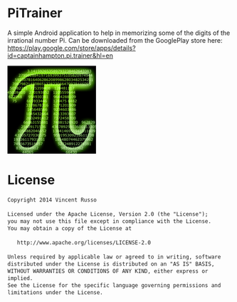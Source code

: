 PiTrainer
==========

A simple Android application to help in memorizing some of the digits of the irrational number Pi. Can be downloaded from the GooglePlay store here: https://play.google.com/store/apps/details?id=captainhampton.pi.trainer&hl=en

![Android-PiTrainer](screenshots/logo.PNG)

License
=======

    Copyright 2014 Vincent Russo

    Licensed under the Apache License, Version 2.0 (the "License");
    you may not use this file except in compliance with the License.
    You may obtain a copy of the License at
    
       http://www.apache.org/licenses/LICENSE-2.0
    
    Unless required by applicable law or agreed to in writing, software
    distributed under the License is distributed on an "AS IS" BASIS,
    WITHOUT WARRANTIES OR CONDITIONS OF ANY KIND, either express or implied.
    See the License for the specific language governing permissions and
    limitations under the License.
